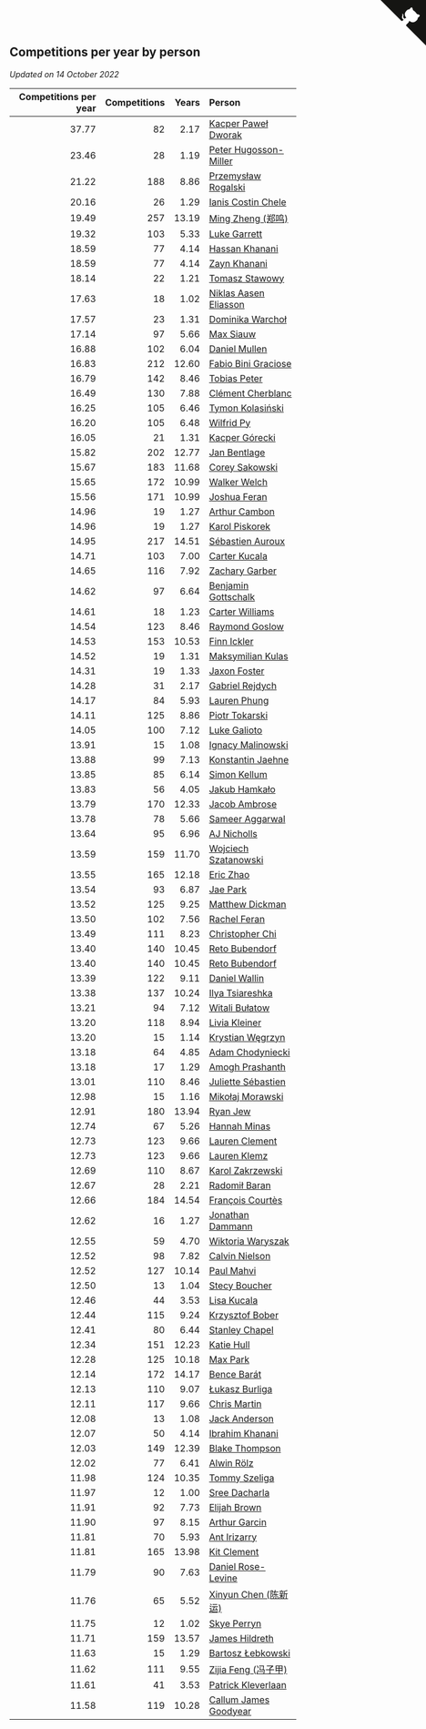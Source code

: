 ## Competitions per year by person

*Updated on 14 October 2022*

| Competitions per year | Competitions | Years | Person |
| ---: | ---: | ---: | :--- |
| 37.77 | 82 | 2.17 | [Kacper Paweł Dworak](https://www.worldcubeassociation.org/persons/2020DWOR01) |
| 23.46 | 28 | 1.19 | [Peter Hugosson-Miller](https://www.worldcubeassociation.org/persons/2021HUGO01) |
| 21.22 | 188 | 8.86 | [Przemysław Rogalski](https://www.worldcubeassociation.org/persons/2013ROGA02) |
| 20.16 | 26 | 1.29 | [Ianis Costin Chele](https://www.worldcubeassociation.org/persons/2021CHEL01) |
| 19.49 | 257 | 13.19 | [Ming Zheng (郑鸣)](https://www.worldcubeassociation.org/persons/2009ZHEN11) |
| 19.32 | 103 | 5.33 | [Luke Garrett](https://www.worldcubeassociation.org/persons/2017GARR05) |
| 18.59 | 77 | 4.14 | [Hassan Khanani](https://www.worldcubeassociation.org/persons/2018KHAN26) |
| 18.59 | 77 | 4.14 | [Zayn Khanani](https://www.worldcubeassociation.org/persons/2018KHAN28) |
| 18.14 | 22 | 1.21 | [Tomasz Stawowy](https://www.worldcubeassociation.org/persons/2021STAW01) |
| 17.63 | 18 | 1.02 | [Niklas Aasen Eliasson](https://www.worldcubeassociation.org/persons/2021ELIA01) |
| 17.57 | 23 | 1.31 | [Dominika Warchoł](https://www.worldcubeassociation.org/persons/2021WARC01) |
| 17.14 | 97 | 5.66 | [Max Siauw](https://www.worldcubeassociation.org/persons/2017SIAU02) |
| 16.88 | 102 | 6.04 | [Daniel Mullen](https://www.worldcubeassociation.org/persons/2016MULL04) |
| 16.83 | 212 | 12.60 | [Fabio Bini Graciose](https://www.worldcubeassociation.org/persons/2010GRAC02) |
| 16.79 | 142 | 8.46 | [Tobias Peter](https://www.worldcubeassociation.org/persons/2014PETE03) |
| 16.49 | 130 | 7.88 | [Clément Cherblanc](https://www.worldcubeassociation.org/persons/2014CHER05) |
| 16.25 | 105 | 6.46 | [Tymon Kolasiński](https://www.worldcubeassociation.org/persons/2016KOLA02) |
| 16.20 | 105 | 6.48 | [Wilfrid Py](https://www.worldcubeassociation.org/persons/2016PYWI01) |
| 16.05 | 21 | 1.31 | [Kacper Górecki](https://www.worldcubeassociation.org/persons/2021GORE01) |
| 15.82 | 202 | 12.77 | [Jan Bentlage](https://www.worldcubeassociation.org/persons/2010BENT01) |
| 15.67 | 183 | 11.68 | [Corey Sakowski](https://www.worldcubeassociation.org/persons/2011SAKO01) |
| 15.65 | 172 | 10.99 | [Walker Welch](https://www.worldcubeassociation.org/persons/2011WELC01) |
| 15.56 | 171 | 10.99 | [Joshua Feran](https://www.worldcubeassociation.org/persons/2011FERA01) |
| 14.96 | 19 | 1.27 | [Arthur Cambon](https://www.worldcubeassociation.org/persons/2021CAMB01) |
| 14.96 | 19 | 1.27 | [Karol Piskorek](https://www.worldcubeassociation.org/persons/2021PISK01) |
| 14.95 | 217 | 14.51 | [Sébastien Auroux](https://www.worldcubeassociation.org/persons/2008AURO01) |
| 14.71 | 103 | 7.00 | [Carter Kucala](https://www.worldcubeassociation.org/persons/2015KUCA01) |
| 14.65 | 116 | 7.92 | [Zachary Garber](https://www.worldcubeassociation.org/persons/2014GARB01) |
| 14.62 | 97 | 6.64 | [Benjamin Gottschalk](https://www.worldcubeassociation.org/persons/2016GOTT01) |
| 14.61 | 18 | 1.23 | [Carter Williams](https://www.worldcubeassociation.org/persons/2021WILL06) |
| 14.54 | 123 | 8.46 | [Raymond Goslow](https://www.worldcubeassociation.org/persons/2014GOSL01) |
| 14.53 | 153 | 10.53 | [Finn Ickler](https://www.worldcubeassociation.org/persons/2012ICKL01) |
| 14.52 | 19 | 1.31 | [Maksymilian Kulas](https://www.worldcubeassociation.org/persons/2021KULA02) |
| 14.31 | 19 | 1.33 | [Jaxon Foster](https://www.worldcubeassociation.org/persons/2021FOST01) |
| 14.28 | 31 | 2.17 | [Gabriel Rejdych](https://www.worldcubeassociation.org/persons/2020REJD01) |
| 14.17 | 84 | 5.93 | [Lauren Phung](https://www.worldcubeassociation.org/persons/2016PHUN02) |
| 14.11 | 125 | 8.86 | [Piotr Tokarski](https://www.worldcubeassociation.org/persons/2013TOKA01) |
| 14.05 | 100 | 7.12 | [Luke Galioto](https://www.worldcubeassociation.org/persons/2015GALI02) |
| 13.91 | 15 | 1.08 | [Ignacy Malinowski](https://www.worldcubeassociation.org/persons/2021MALI02) |
| 13.88 | 99 | 7.13 | [Konstantin Jaehne](https://www.worldcubeassociation.org/persons/2015JAEH01) |
| 13.85 | 85 | 6.14 | [Simon Kellum](https://www.worldcubeassociation.org/persons/2016KELL12) |
| 13.83 | 56 | 4.05 | [Jakub Hamkało](https://www.worldcubeassociation.org/persons/2018HAMK01) |
| 13.79 | 170 | 12.33 | [Jacob Ambrose](https://www.worldcubeassociation.org/persons/2010AMBR01) |
| 13.78 | 78 | 5.66 | [Sameer Aggarwal](https://www.worldcubeassociation.org/persons/2017AGGA01) |
| 13.64 | 95 | 6.96 | [AJ Nicholls](https://www.worldcubeassociation.org/persons/2015NICH04) |
| 13.59 | 159 | 11.70 | [Wojciech Szatanowski](https://www.worldcubeassociation.org/persons/2011SZAT01) |
| 13.55 | 165 | 12.18 | [Eric Zhao](https://www.worldcubeassociation.org/persons/2010ZHAO19) |
| 13.54 | 93 | 6.87 | [Jae Park](https://www.worldcubeassociation.org/persons/2015PARK24) |
| 13.52 | 125 | 9.25 | [Matthew Dickman](https://www.worldcubeassociation.org/persons/2013DICK01) |
| 13.50 | 102 | 7.56 | [Rachel Feran](https://www.worldcubeassociation.org/persons/2015FERA01) |
| 13.49 | 111 | 8.23 | [Christopher Chi](https://www.worldcubeassociation.org/persons/2014CHIC01) |
| 13.40 | 140 | 10.45 | [Reto Bubendorf](https://www.worldcubeassociation.org/persons/2012BUBE01) |
| 13.40 | 140 | 10.45 | [Reto Bubendorf](https://www.worldcubeassociation.org/persons/2012BUBE01) |
| 13.39 | 122 | 9.11 | [Daniel Wallin](https://www.worldcubeassociation.org/persons/2013WALL03) |
| 13.38 | 137 | 10.24 | [Ilya Tsiareshka](https://www.worldcubeassociation.org/persons/2012TERE01) |
| 13.21 | 94 | 7.12 | [Witali Bułatow](https://www.worldcubeassociation.org/persons/2015BUAT01) |
| 13.20 | 118 | 8.94 | [Livia Kleiner](https://www.worldcubeassociation.org/persons/2013KLEI03) |
| 13.20 | 15 | 1.14 | [Krystian Węgrzyn](https://www.worldcubeassociation.org/persons/2021WEGR01) |
| 13.18 | 64 | 4.85 | [Adam Chodyniecki](https://www.worldcubeassociation.org/persons/2017CHOD02) |
| 13.18 | 17 | 1.29 | [Amogh Prashanth](https://www.worldcubeassociation.org/persons/2021PRAS01) |
| 13.01 | 110 | 8.46 | [Juliette Sébastien](https://www.worldcubeassociation.org/persons/2014SEBA01) |
| 12.98 | 15 | 1.16 | [Mikołaj Morawski](https://www.worldcubeassociation.org/persons/2021MORA01) |
| 12.91 | 180 | 13.94 | [Ryan Jew](https://www.worldcubeassociation.org/persons/2008JEWR01) |
| 12.74 | 67 | 5.26 | [Hannah Minas](https://www.worldcubeassociation.org/persons/2017MINA04) |
| 12.73 | 123 | 9.66 | [Lauren Clement](https://www.worldcubeassociation.org/persons/2013KLEM01) |
| 12.73 | 123 | 9.66 | [Lauren Klemz](https://www.worldcubeassociation.org/persons/2013KLEM01) |
| 12.69 | 110 | 8.67 | [Karol Zakrzewski](https://www.worldcubeassociation.org/persons/2014ZAKR01) |
| 12.67 | 28 | 2.21 | [Radomił Baran](https://www.worldcubeassociation.org/persons/2020BARA02) |
| 12.66 | 184 | 14.54 | [François Courtès](https://www.worldcubeassociation.org/persons/2008COUR01) |
| 12.62 | 16 | 1.27 | [Jonathan Dammann](https://www.worldcubeassociation.org/persons/2021DAMM01) |
| 12.55 | 59 | 4.70 | [Wiktoria Waryszak](https://www.worldcubeassociation.org/persons/2018WARY01) |
| 12.52 | 98 | 7.82 | [Calvin Nielson](https://www.worldcubeassociation.org/persons/2014NIEL03) |
| 12.52 | 127 | 10.14 | [Paul Mahvi](https://www.worldcubeassociation.org/persons/2012MAHV01) |
| 12.50 | 13 | 1.04 | [Stecy Boucher](https://www.worldcubeassociation.org/persons/2021BOUC01) |
| 12.46 | 44 | 3.53 | [Lisa Kucala](https://www.worldcubeassociation.org/persons/2019KUCA01) |
| 12.44 | 115 | 9.24 | [Krzysztof Bober](https://www.worldcubeassociation.org/persons/2013BOBE01) |
| 12.41 | 80 | 6.44 | [Stanley Chapel](https://www.worldcubeassociation.org/persons/2016CHAP04) |
| 12.34 | 151 | 12.23 | [Katie Hull](https://www.worldcubeassociation.org/persons/2010HULL01) |
| 12.28 | 125 | 10.18 | [Max Park](https://www.worldcubeassociation.org/persons/2012PARK03) |
| 12.14 | 172 | 14.17 | [Bence Barát](https://www.worldcubeassociation.org/persons/2008BARA01) |
| 12.13 | 110 | 9.07 | [Łukasz Burliga](https://www.worldcubeassociation.org/persons/2013BURL01) |
| 12.11 | 117 | 9.66 | [Chris Martin](https://www.worldcubeassociation.org/persons/2013MART03) |
| 12.08 | 13 | 1.08 | [Jack Anderson](https://www.worldcubeassociation.org/persons/2021ANDE05) |
| 12.07 | 50 | 4.14 | [Ibrahim Khanani](https://www.worldcubeassociation.org/persons/2018KHAN27) |
| 12.03 | 149 | 12.39 | [Blake Thompson](https://www.worldcubeassociation.org/persons/2010THOM03) |
| 12.02 | 77 | 6.41 | [Alwin Rölz](https://www.worldcubeassociation.org/persons/2016ROLZ01) |
| 11.98 | 124 | 10.35 | [Tommy Szeliga](https://www.worldcubeassociation.org/persons/2012SZEL01) |
| 11.97 | 12 | 1.00 | [Sree Dacharla](https://www.worldcubeassociation.org/persons/2021DACH01) |
| 11.91 | 92 | 7.73 | [Elijah Brown](https://www.worldcubeassociation.org/persons/2015BROW03) |
| 11.90 | 97 | 8.15 | [Arthur Garcin](https://www.worldcubeassociation.org/persons/2014GARC27) |
| 11.81 | 70 | 5.93 | [Ant Irizarry](https://www.worldcubeassociation.org/persons/2016IRIZ02) |
| 11.81 | 165 | 13.98 | [Kit Clement](https://www.worldcubeassociation.org/persons/2008CLEM01) |
| 11.79 | 90 | 7.63 | [Daniel Rose-Levine](https://www.worldcubeassociation.org/persons/2015ROSE01) |
| 11.76 | 65 | 5.52 | [Xinyun Chen (陈新运)](https://www.worldcubeassociation.org/persons/2017CHEN36) |
| 11.75 | 12 | 1.02 | [Skye Perryn](https://www.worldcubeassociation.org/persons/2021PERR02) |
| 11.71 | 159 | 13.57 | [James Hildreth](https://www.worldcubeassociation.org/persons/2009HILD01) |
| 11.63 | 15 | 1.29 | [Bartosz Łebkowski](https://www.worldcubeassociation.org/persons/2021LEBK01) |
| 11.62 | 111 | 9.55 | [Zijia Feng (冯子甲)](https://www.worldcubeassociation.org/persons/2013FENG02) |
| 11.61 | 41 | 3.53 | [Patrick Kleverlaan](https://www.worldcubeassociation.org/persons/2019KLEV01) |
| 11.58 | 119 | 10.28 | [Callum James Goodyear](https://www.worldcubeassociation.org/persons/2012GOOD02) |


<a href="https://github.com/jonatanklosko/wca_statistics" class="github-corner" aria-label="View source on Github"><svg width="80" height="80" viewBox="0 0 250 250" style="fill:#151513; color:#fff; position: absolute; top: 0; border: 0; right: 0;" aria-hidden="true"><path d="M0,0 L115,115 L130,115 L142,142 L250,250 L250,0 Z"></path><path d="M128.3,109.0 C113.8,99.7 119.0,89.6 119.0,89.6 C122.0,82.7 120.5,78.6 120.5,78.6 C119.2,72.0 123.4,76.3 123.4,76.3 C127.3,80.9 125.5,87.3 125.5,87.3 C122.9,97.6 130.6,101.9 134.4,103.2" fill="currentColor" style="transform-origin: 130px 106px;" class="octo-arm"></path><path d="M115.0,115.0 C114.9,115.1 118.7,116.5 119.8,115.4 L133.7,101.6 C136.9,99.2 139.9,98.4 142.2,98.6 C133.8,88.0 127.5,74.4 143.8,58.0 C148.5,53.4 154.0,51.2 159.7,51.0 C160.3,49.4 163.2,43.6 171.4,40.1 C171.4,40.1 176.1,42.5 178.8,56.2 C183.1,58.6 187.2,61.8 190.9,65.4 C194.5,69.0 197.7,73.2 200.1,77.6 C213.8,80.2 216.3,84.9 216.3,84.9 C212.7,93.1 206.9,96.0 205.4,96.6 C205.1,102.4 203.0,107.8 198.3,112.5 C181.9,128.9 168.3,122.5 157.7,114.1 C157.9,116.9 156.7,120.9 152.7,124.9 L141.0,136.5 C139.8,137.7 141.6,141.9 141.8,141.8 Z" fill="currentColor" class="octo-body"></path></svg></a><style>.github-corner:hover .octo-arm{animation:octocat-wave 560ms ease-in-out}@keyframes octocat-wave{0%,100%{transform:rotate(0)}20%,60%{transform:rotate(-25deg)}40%,80%{transform:rotate(10deg)}}@media (max-width:500px){.github-corner:hover .octo-arm{animation:none}.github-corner .octo-arm{animation:octocat-wave 560ms ease-in-out}}</style>
